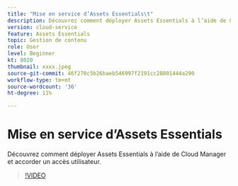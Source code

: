 ```yaml
---
title: "Mise en service d’Assets Essentials\t"
description: Découvrez comment déployer Assets Essentials à l’aide de Cloud Manager et accorder un accès utilisateur.
version: cloud-service
feature: Assets Essentials
topic: Gestion de contenu
role: User
level: Beginner
kt: 8020
thumbnail: xxxx.jpeg
source-git-commit: 46f270c5b26baeb546997f2191cc28801444a290
workflow-type: tm+mt
source-wordcount: '36'
ht-degree: 11%

---
```



# Mise en service d’Assets Essentials

Découvrez comment déployer Assets Essentials à l’aide de Cloud Manager et accorder un accès utilisateur.

>[!VIDEO](https://video.tv.adobe.com/v/xxx/?quality=9&learn=on)
